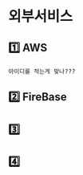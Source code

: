 # 외부서비스

## :one: AWS

```
아이디를 적는게 맞나???
```



## :two:  FireBase





## :three:  





## :four:  




